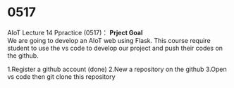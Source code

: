# 0517
AIoT Lecture 14 Ppractice (0517)：
<b>Prject Goal</b>\
We are going to develop  an AIoT web using Flask.
This course require student to use the vs code to develop our project and push their codes on the github.

1.Register a github account (done)
2.New a repository on the github
3.Open vs code then git clone this repository

